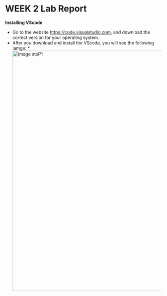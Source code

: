 #                                                         WEEK 2 Lab Report

**Installing VScode**
* Go to the website https://code.visualstudio.com, and download the correct version for your operating system.
* After you download and install the VScode, you will see the following iamge:
*<img width="770" alt="image steP1" src="https://user-images.githubusercontent.com/103226676/162665848-7117cbe0-ccf9-4613-b0ed-6eaef912c8e0.png">
